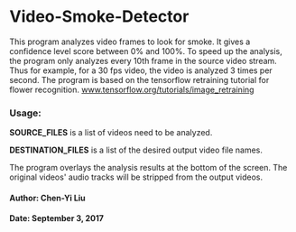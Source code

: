 # Video-Smoke-Detector

This program analyzes video frames to look for smoke.
It gives a confidence level score between 0% and 100%.
To speed up the analysis, the program only analyzes every 10th frame in the source video stream.
Thus for example, for a 30 fps video, the video is analyzed 3 times per second.
The program is based on the tensorflow retraining tutorial for flower recognition.
www.tensorflow.org/tutorials/image_retraining


### Usage:

**SOURCE_FILES** is a list of videos need to be analyzed.

**DESTINATION_FILES** is a list of the desired output video file names.

The program overlays the analysis results at the bottom of the screen.
The original videos' audio tracks will be stripped from the output videos.




#### Author: Chen-Yi Liu
#### Date: September 3, 2017
